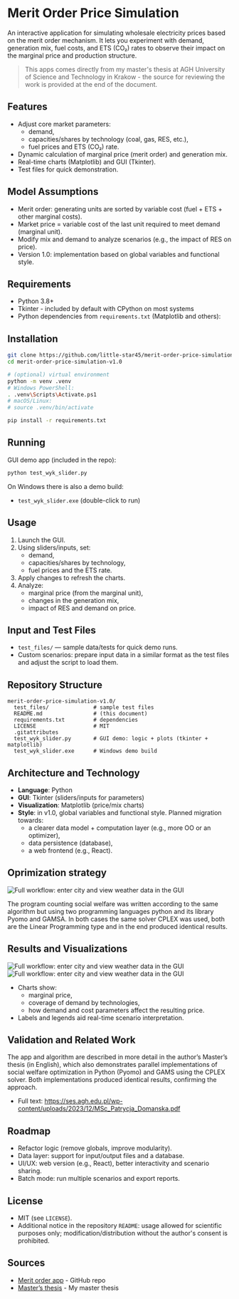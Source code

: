 # Merit Order Price Simulation

An interactive application for simulating wholesale electricity prices based on the merit order mechanism. It lets you experiment with demand, generation mix, fuel costs, and ETS (CO₂) rates to observe their impact on the marginal price and production structure.

>This apps comes directly from my master's thesis at AGH University of Science and Technology in Krakow - the source for reviewing the work is provided at the end of the document.

## Features
- Adjust core market parameters:
  - demand,
  - capacities/shares by technology (coal, gas, RES, etc.),
  - fuel prices and ETS (CO₂) rate.
- Dynamic calculation of marginal price (merit order) and generation mix.
- Real-time charts (Matplotlib) and GUI (Tkinter).
- Test files for quick demonstration.

## Model Assumptions
- Merit order: generating units are sorted by variable cost (fuel + ETS + other marginal costs).
- Market price = variable cost of the last unit required to meet demand (marginal unit).
- Modify mix and demand to analyze scenarios (e.g., the impact of RES on price).
- Version 1.0: implementation based on global variables and functional style.

## Requirements
- Python 3.8+
- Tkinter - included by default with CPython on most systems
- Python dependencies from `requirements.txt` (Matplotlib and others):

## Installation
```bash
git clone https://github.com/little-star45/merit-order-price-simulation-v1.0.git
cd merit-order-price-simulation-v1.0

# (optional) virtual environment
python -m venv .venv
# Windows PowerShell:
. .venv\Scripts\Activate.ps1
# macOS/Linux:
# source .venv/bin/activate

pip install -r requirements.txt
```

## Running
GUI demo app (included in the repo):
```bash
python test_wyk_slider.py
```

On Windows there is also a demo build:
- `test_wyk_slider.exe` (double-click to run)

## Usage
1. Launch the GUI.
2. Using sliders/inputs, set:
   - demand,
   - capacities/shares by technology,
   - fuel prices and the ETS rate.
3. Apply changes to refresh the charts.
4. Analyze:
   - marginal price (from the marginal unit),
   - changes in the generation mix,
   - impact of RES and demand on price.

## Input and Test Files
- `test_files/` — sample data/tests for quick demo runs.
- Custom scenarios: prepare input data in a similar format as the test files and adjust the script to load them.

## Repository Structure
```text
merit-order-price-simulation-v1.0/
  test_files/              # sample test files
  README.md                # (this document)
  requirements.txt         # dependencies
  LICENSE                  # MIT
  .gitattributes
  test_wyk_slider.py       # GUI demo: logic + plots (tkinter + matplotlib)
  test_wyk_slider.exe      # Windows demo build
```

## Architecture and Technology
- **Language**: Python
- **GUI**: Tkinter (sliders/inputs for parameters)
- **Visualization**: Matplotlib (price/mix charts)
- **Style**: in v1.0, global variables and functional style. Planned migration towards:
  - a clearer data model + computation layer (e.g., more OO or an optimizer),
  - data persistence (database),
  - a web frontend (e.g., React).

## Oprimization strategy
<img 
    src="/content/projects/merit-order-desktop/screen3.png" 
    alt="Full workflow: enter city and view weather data in the GUI" 
    class="w-full max-w-full mx-auto border-2 border-gray-600 rounded-lg"
/>

The program counting social welfare was written according to the same algorithm but using two programming languages python and its library Pyomo and GAMSA. In both cases the same solver CPLEX was used, both are the Linear Programming type and in the end produced identical results.

## Results and Visualizations
<img 
    src="/content/projects/merit-order-desktop/screen2.png" 
    alt="Full workflow: enter city and view weather data in the GUI" 
    class="w-full max-w-full mx-auto border-2 border-gray-600 rounded-lg"
/>
<img 
    src="/content/projects/merit-order-desktop/screen1.png" 
    alt="Full workflow: enter city and view weather data in the GUI" 
    class="w-full max-w-full mx-auto border-2 border-gray-600 rounded-lg"
/>
- Charts show:
  - marginal price,
  - coverage of demand by technologies,
  - how demand and cost parameters affect the resulting price.
- Labels and legends aid real-time scenario interpretation.

## Validation and Related Work
The app and algorithm are described in more detail in the author’s Master’s thesis (in English), which also demonstrates parallel implementations of social welfare optimization in Python (Pyomo) and GAMS using the CPLEX solver. Both implementations produced identical results, confirming the approach.
- Full text: https://ses.agh.edu.pl/wp-content/uploads/2023/12/MSc_Patrycja_Domanska.pdf

## Roadmap
- Refactor logic (remove globals, improve modularity).
- Data layer: support for input/output files and a database.
- UI/UX: web version (e.g., React), better interactivity and scenario sharing.
- Batch mode: run multiple scenarios and export reports.

## License
- MIT (see `LICENSE`).
- Additional notice in the repository `README`: usage allowed for scientific purposes only; modification/distribution without the author's consent is prohibited.

## Sources
- [Merit order app](https://github.com/little-star45/merit-order-price-simulation-v1.0) - GitHub repo
- [Master’s thesis](https://ses.agh.edu.pl/wp-content/uploads/2023/12/MSc_Patrycja_Domanska.pdf) - My master thesis